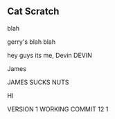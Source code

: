 ## Cat Scratch

blah

gerry's blah blah

hey guys its me, Devin
DEVIN

James

JAMES SUCKS NUTS






HI

VERSION 1 WORKING COMMIT
12
1
